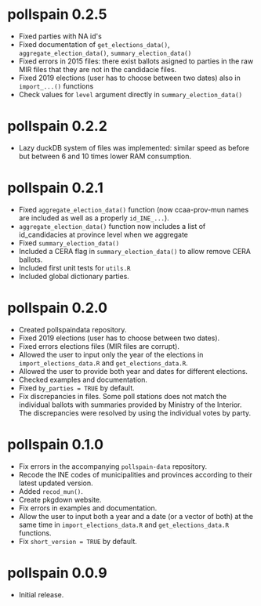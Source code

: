 <!-- 

# pollspain 0.4.0

- dataviz

# pollspain 0.3.1

- reparto de escaños
- house effects
- vignettes

# pollspain 0.3.0

- Preprocessing raw surveys in pollstationdata package
- Create allocation_method dataset
- Fixed minor warnings related to UTF-8 issues
- Create `import_surveys_data.R` and `get_surveys_data.R`

-->

# pollspain 0.2.5

- Fixed parties with NA id's
- Fixed documentation of `get_elections_data()`, `aggregate_election_data()`, `summary_election_data()`
- Fixed errors in 2015 files: there exist ballots asigned to parties
in the raw MIR files that they are not in the candidacie files.
- Fixed 2019 elections (user has to choose between two dates) also in
`import_...()` functions
- Check values for `level` argument directly in `summary_election_data()`

# pollspain 0.2.2

- Lazy duckDB system of files was implemented: similar speed as before but between 6 and 10 times lower RAM consumption.

# pollspain 0.2.1

- Fixed `aggregate_election_data()` function (now ccaa-prov-mun names are included as well as a properly `id_INE_...`).
- `aggregate_election_data()` function now includes a list of id_candidacies at province level when we aggregate 
- Fixed `summary_election_data()`
- Included a CERA flag in `summary_election_data()` to allow remove CERA ballots.
- Included first unit tests for `utils.R`
- Included global dictionary parties.


# pollspain 0.2.0

- Created pollspaindata repository.
- Fixed 2019 elections (user has to choose between two dates).
- Fixed errors elections files (MIR files are corrupt).
- Allowed the user to input only the year of the elections in `import_elections_data.R` and `get_elections_data.R`.
- Allowed the user to provide both year and dates for different elections.
- Checked examples and documentation.
- Fixed `by_parties = TRUE` by default.
- Fix discrepancies in files. Some poll stations does not match the individual ballots with summaries provided by Ministry of the Interior. The discrepancies were resolved by using the individual votes by party. 

# pollspain 0.1.0

- Fix errors in the accompanying `pollspain-data` repository.
- Recode the INE codes of municipalities and provinces according to their latest updated version.
- Added `recod_mun()`.
- Create pkgdown website.
- Fix errors in examples and documentation.
- Allow the user to input both a year and a date (or a vector of both) at the same time in `import_elections_data.R` and `get_elections_data.R` functions.
- Fix `short_version = TRUE` by default.


# pollspain 0.0.9

- Initial release.


